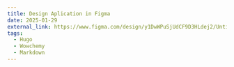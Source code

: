 ```yaml
---
title: Design Aplication in Figma
date: 2025-01-29
external_link: https://www.figma.com/design/y1DwWPuSjUdCF9D3HLdej2/Untitled?node-id=11-14&p=f&t=sSJ5LKs5QsGiyWvd-0
tags:
  - Hugo
  - Wowchemy
  - Markdown
---
```


<!--more-->

